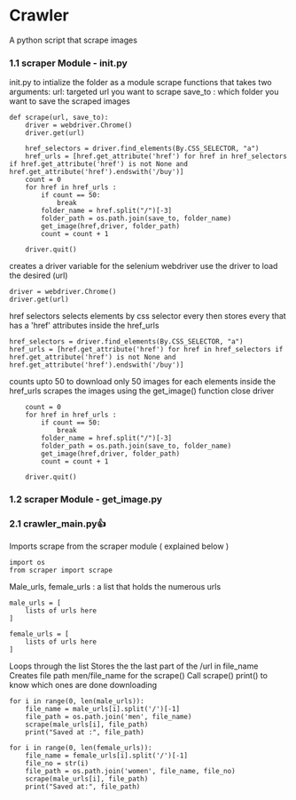 # Crawler

A python script that scrape images

### 1.1 scraper Module  - __init__.py

init.py to intialize the folder as a module
scrape functions that takes two arguments:
    url: targeted url you want to scrape
    save_to : which folder you want to save the scraped images

```
def scrape(url, save_to):
    driver = webdriver.Chrome()
    driver.get(url)

    href_selectors = driver.find_elements(By.CSS_SELECTOR, "a")
    href_urls = [href.get_attribute('href') for href in href_selectors if href.get_attribute('href') is not None and href.get_attribute('href').endswith('/buy')]
    count = 0
    for href in href_urls :
        if count == 50:
            break
        folder_name = href.split("/")[-3]
        folder_path = os.path.join(save_to, folder_name)
        get_image(href,driver, folder_path)
        count = count + 1

    driver.quit()
```
creates a driver variable for the selenium webdriver
use the driver to load the desired (url)
```
driver = webdriver.Chrome()
driver.get(url)
```
href selectors selects elements by css selector every<a>
then stores every <a> that has a 'href' attributes inside the href_urls
```
href_selectors = driver.find_elements(By.CSS_SELECTOR, "a")
href_urls = [href.get_attribute('href') for href in href_selectors if href.get_attribute('href') is not None and href.get_attribute('href').endswith('/buy')]
```
counts upto 50 to download only 50 images
for each elements inside the href_urls scrapes
the images using the get_image() function
close driver
```
    count = 0
    for href in href_urls :
        if count == 50:
            break
        folder_name = href.split("/")[-3]
        folder_path = os.path.join(save_to, folder_name)
        get_image(href,driver, folder_path)
        count = count + 1

    driver.quit()
```

### 1.2 scraper Module - get_image.py


### 2.1 crawler_main.py👍

Imports scrape from the scraper module ( explained below )
```
import os
from scraper import scrape
```
Male_urls, female_urls : a list that holds the numerous urls
```
male_urls = [
    lists of urls here
]

female_urls = [
    lists of urls here
]
```
Loops through the list
Stores the the last part of the /url in file_name
Creates file path men/file_name for the scrape()
Call scrape()
print() to know which ones are done downloading
```
for i in range(0, len(male_urls)):
    file_name = male_urls[i].split('/')[-1]
    file_path = os.path.join('men', file_name)
    scrape(male_urls[i], file_path)
    print("Saved at :", file_path)

for i in range(0, len(female_urls)):
    file_name = female_urls[i].split('/')[-1]
    file_no = str(i)
    file_path = os.path.join('women', file_name, file_no)
    scrape(male_urls[i], file_path)
    print("Saved at:", file_path)
```
